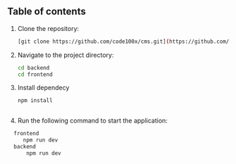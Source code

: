 ## Table of contents


1. Clone the repository:
   ```bash
   [git clone https://github.com/code100x/cms.git](https://github.com/fawasam/e-commerce-webcastle.git)
   ```
2. Navigate to the project directory:
   ```bash
   cd backend
   cd frontend
   ```
3. Install dependecy
   ```bash
   npm install
    
   ```
 4. Run the following command to start the application:
  ```bash
    frontend
       npm run dev
    backend
        npm run dev
   ```

